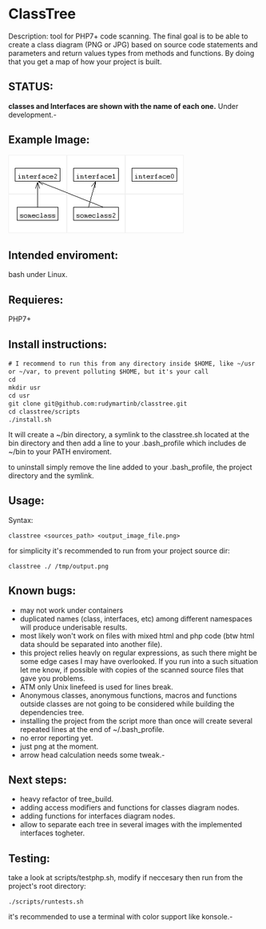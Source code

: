 # ClassTree

Description: tool for PHP7+ code scanning. 
The final goal is to be able to create a class diagram (PNG or JPG) based on source code statements and parameters and return values types from methods and functions. By doing that you get a map of how your project is built.

## STATUS:   
**classes and Interfaces are shown with the name of each one.** 
Under development.-

## Example Image:
![sample](https://raw.githubusercontent.com/rudymartinb/classtree/master/examples/output.png)

## Intended enviroment:  
bash under Linux.

## Requieres:

PHP7+

## Install instructions:  

	# I recommend to run this from any directory inside $HOME, like ~/usr or ~/var, to prevent polluting $HOME, but it's your call
	cd
	mkdir usr
	cd usr
	git clone git@github.com:rudymartinb/classtree.git 
	cd classtree/scripts
	./install.sh
	
It will create a ~/bin directory, a symlink to the classtree.sh located at the bin directory and then add a line to your .bash_profile which includes de ~/bin to your PATH enviroment.

to uninstall simply remove the line added to your .bash_profile, the project directory and the symlink.

## Usage:

Syntax:

	classtree <sources_path> <output_image_file.png>
	
for simplicity it's recommended to run from your project source dir:

	classtree ./ /tmp/output.png	

## Known bugs:
* may not work under containers
* duplicated names (class, interfaces, etc) among different namespaces will produce underisable results.
* most likely won't work on files with mixed html and php code (btw html data should be separated into another file).
* this project relies heavly on regular expressions, as such there might be some edge cases I may have overlooked. If you run into a such situation let me know, if possible with copies of the scanned source files that gave you problems.
* ATM only Unix linefeed is used for lines break.
* Anonymous classes, anonymous functions, macros and functions outside classes are not going to be considered while building the dependencies tree.
* installing the project from the script more than once will create several repeated lines at the end of ~/.bash_profile.
* no error reporting yet.
* just png at the moment.
* arrow head calculation needs some tweak.-

## Next steps: 
* heavy refactor of tree_build.
* adding access modifiers and functions for classes diagram nodes.
* adding functions for interfaces diagram nodes.
* allow to separate each tree in several images with the implemented interfaces togheter.  
 
## Testing:  
take a look at scripts/testphp.sh, modify if neccesary then run from the project's root directory:

	./scripts/runtests.sh

it's recommended to use a terminal with color support like konsole.-


